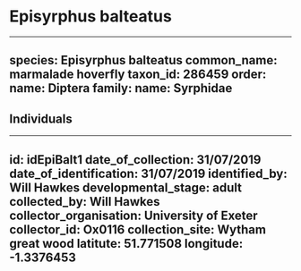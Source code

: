 # Episyrphus balteatus

---
species: Episyrphus balteatus
common_name: marmalade hoverfly
taxon_id: 286459
order:
  name: Diptera
family:
  name: Syrphidae
---

## Individuals

---
id: idEpiBalt1
date_of_collection: 31/07/2019
date_of_identification: 31/07/2019
identified_by: Will Hawkes
developmental_stage: adult
collected_by: Will Hawkes
collector_organisation: University of Exeter
collector_id: Ox0116
collection_site: Wytham great wood
latitute: 51.771508
longitude: -1.3376453
---
